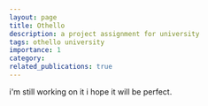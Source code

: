 ```yaml
---
layout: page
title: Othello
description: a project assignment for university
tags: othello university
importance: 1
category: 
related_publications: true
---
```

i'm still working on it i hope it will be perfect.
